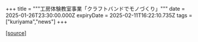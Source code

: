 +++
title = """工房体験教室事業「クラフトバンドでモノづくり」"""
date = 2025-01-26T23:30:00.000Z
expiryDate = 2025-02-11T16:22:10.735Z
tags = ["kuriyama","news"]
+++


[[source]](https://www.town.kuriyama.hokkaido.jp/soshiki/55/30070.html)
